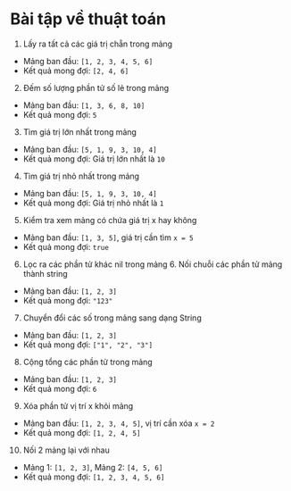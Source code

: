 # Bài tập về thuật toán

1. Lấy ra tất cả các giá trị chẵn trong mảng

- Mảng ban đầu: `[1, 2, 3, 4, 5, 6]`
- Kết quả mong đợi: `[2, 4, 6]`

2. Đếm số lượng phần tử số lẻ trong mảng

- Mảng ban đầu: `[1, 3, 6, 8, 10]`
- Kết quả mong đợi: `5`

3. Tìm giá trị lớn nhất trong mảng

- Mảng ban đầu: `[5, 1, 9, 3, 10, 4]`
- Kết quả mong đợi: Giá trị lớn nhất là `10`

4. Tìm giá trị nhỏ nhất trong mảng

- Mảng ban đầu: `[5, 1, 9, 3, 10, 4]`
- Kết quả mong đợi: Giá trị nhỏ nhất là `1`

5. Kiểm tra xem mảng có chứa giá trị x hay không

- Mảng ban đầu: `[1, 3, 5]`, giá trị cần tìm `x = 5`
- Kết quả mong đợi: `true`

6. Lọc ra các phần tử khác nil trong mảng 6. Nối chuỗi các phần tử mảng thành string

- Mảng ban đầu: `[1, 2, 3]`
- Kết quả mong đợi: `"123"`

7. Chuyển đổi các số trong mảng sang dạng String

- Mảng ban đầu: `[1, 2, 3]`
- Kết quả mong đợi: `["1", "2", "3"]`

8. Cộng tổng các phần tử trong mảng

- Mảng ban đầu: `[1, 2, 3]`
- Kết quả mong đợi: `6`

9. Xóa phần tử vị trí x khỏi mảng

- Mảng ban đầu: `[1, 2, 3, 4, 5]`, vị trí cần xóa `x = 2`
- Kết quả mong đợi: `[1, 2, 4, 5]`

10. Nối 2 mảng lại với nhau

- Mảng 1: `[1, 2, 3]`, Mảng 2: `[4, 5, 6]`
- Kết quả mong đợi: `[1, 2, 3, 4, 5, 6]`
